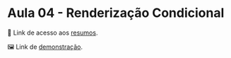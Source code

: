 # Aula 04 - Renderização Condicional
📄 Link de acesso aos <a href="https://cord-delivery-7eb.notion.site/React-Avan-ado-0dd7bebfaf364c1f8544098923b060e5">resumos</a>. 

🖼 Link de <a href="https://majestic-youtiao-a4333a.netlify.app/">demonstração</a>.